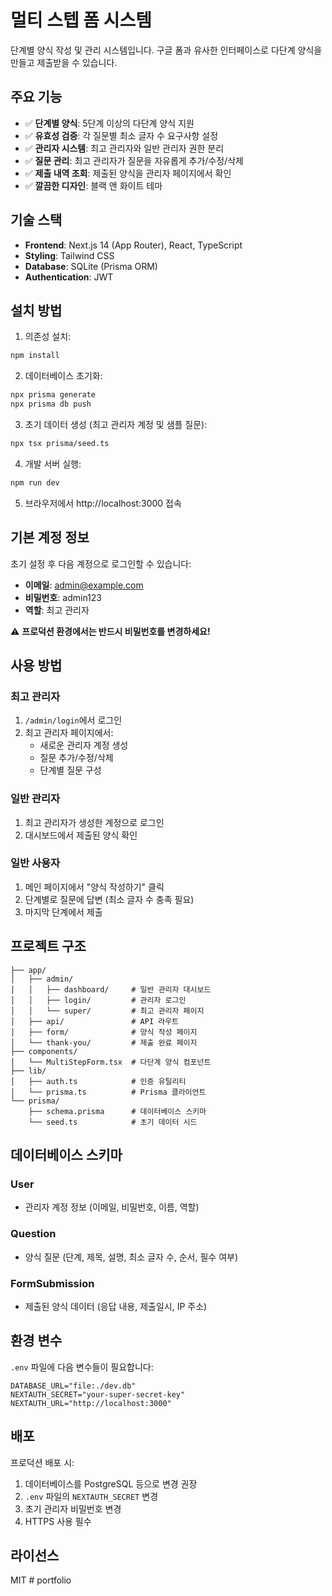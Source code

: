 # 멀티 스텝 폼 시스템

단계별 양식 작성 및 관리 시스템입니다. 구글 폼과 유사한 인터페이스로 다단계 양식을 만들고 제출받을 수 있습니다.

## 주요 기능

-   ✅ **단계별 양식**: 5단계 이상의 다단계 양식 지원
-   ✅ **유효성 검증**: 각 질문별 최소 글자 수 요구사항 설정
-   ✅ **관리자 시스템**: 최고 관리자와 일반 관리자 권한 분리
-   ✅ **질문 관리**: 최고 관리자가 질문을 자유롭게 추가/수정/삭제
-   ✅ **제출 내역 조회**: 제출된 양식을 관리자 페이지에서 확인
-   ✅ **깔끔한 디자인**: 블랙 앤 화이트 테마

## 기술 스택

-   **Frontend**: Next.js 14 (App Router), React, TypeScript
-   **Styling**: Tailwind CSS
-   **Database**: SQLite (Prisma ORM)
-   **Authentication**: JWT

## 설치 방법

1. 의존성 설치:

```bash
npm install
```

2. 데이터베이스 초기화:

```bash
npx prisma generate
npx prisma db push
```

3. 초기 데이터 생성 (최고 관리자 계정 및 샘플 질문):

```bash
npx tsx prisma/seed.ts
```

4. 개발 서버 실행:

```bash
npm run dev
```

5. 브라우저에서 http://localhost:3000 접속

## 기본 계정 정보

초기 설정 후 다음 계정으로 로그인할 수 있습니다:

-   **이메일**: admin@example.com
-   **비밀번호**: admin123
-   **역할**: 최고 관리자

⚠️ **프로덕션 환경에서는 반드시 비밀번호를 변경하세요!**

## 사용 방법

### 최고 관리자

1. `/admin/login`에서 로그인
2. 최고 관리자 페이지에서:
    - 새로운 관리자 계정 생성
    - 질문 추가/수정/삭제
    - 단계별 질문 구성

### 일반 관리자

1. 최고 관리자가 생성한 계정으로 로그인
2. 대시보드에서 제출된 양식 확인

### 일반 사용자

1. 메인 페이지에서 "양식 작성하기" 클릭
2. 단계별로 질문에 답변 (최소 글자 수 충족 필요)
3. 마지막 단계에서 제출

## 프로젝트 구조

```
├── app/
│   ├── admin/
│   │   ├── dashboard/     # 일반 관리자 대시보드
│   │   ├── login/         # 관리자 로그인
│   │   └── super/         # 최고 관리자 페이지
│   ├── api/               # API 라우트
│   ├── form/              # 양식 작성 페이지
│   └── thank-you/         # 제출 완료 페이지
├── components/
│   └── MultiStepForm.tsx  # 다단계 양식 컴포넌트
├── lib/
│   ├── auth.ts            # 인증 유틸리티
│   └── prisma.ts          # Prisma 클라이언트
└── prisma/
    ├── schema.prisma      # 데이터베이스 스키마
    └── seed.ts            # 초기 데이터 시드
```

## 데이터베이스 스키마

### User

-   관리자 계정 정보 (이메일, 비밀번호, 이름, 역할)

### Question

-   양식 질문 (단계, 제목, 설명, 최소 글자 수, 순서, 필수 여부)

### FormSubmission

-   제출된 양식 데이터 (응답 내용, 제출일시, IP 주소)

## 환경 변수

`.env` 파일에 다음 변수들이 필요합니다:

```
DATABASE_URL="file:./dev.db"
NEXTAUTH_SECRET="your-super-secret-key"
NEXTAUTH_URL="http://localhost:3000"
```

## 배포

프로덕션 배포 시:

1. 데이터베이스를 PostgreSQL 등으로 변경 권장
2. `.env` 파일의 `NEXTAUTH_SECRET` 변경
3. 초기 관리자 비밀번호 변경
4. HTTPS 사용 필수

## 라이선스

MIT
#   p o r t f o l i o  
 